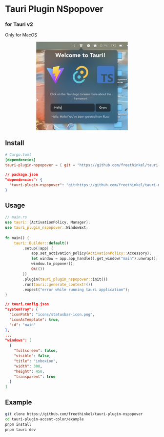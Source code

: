 # Tauri Plugin NSpopover

### for Tauri v2

Only for MacOS

<div style="display: flex; justify-content: center;">
  <img src="./screenshots/example.png" width="300"/>
</div>

## Install

```toml
# Cargo.toml
[dependencies]
tauri-plugin-nspopover = { git = "https://github.com/freethinkel/tauri-nspopover-plugin.git", branch = "tauri-beta/v2", version = "3.0.0" }
```

```json
// package.json
"dependencies": {
  "tauri-plugin-nspopover": "git+https://github.com/freethinkel/tauri-nspopover-plugin#tauri-beta/v2"
}
```

## Usage

```rust
// main.rs
use tauri::{ActivationPolicy, Manager};
use tauri_plugin_nspopover::WindowExt;

fn main() {
    tauri::Builder::default()
        .setup(|app| {
            app.set_activation_policy(ActivationPolicy::Accessory);
            let window = app.app_handle().get_window("main").unwrap();
            window.to_popover();
            Ok(())
        })
        .plugin(tauri_plugin_nspopover::init())
        .run(tauri::generate_context!())
        .expect("error while running tauri application");
}
```

```json
// tauri.config.json
"systemTray": {
  "iconPath": "icons/statusbar-icon.png",
  "iconAsTemplate": true,
  "id": "main"
},
...
"windows": [
  {
    "fullscreen": false,
    "visible": false,
    "title": "inboxion",
    "width": 300,
    "height": 450,
    "transparent": true
  }
]
```

## Example

```sh
git clone https://github.com/freethinkel/tauri-plugin-nspopover
cd tauri-plugin-accent-color/example
pnpm install
pnpm tauri dev
```
